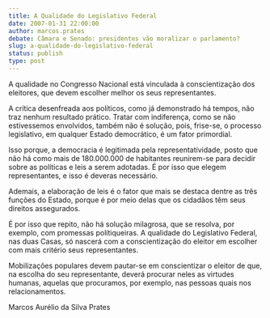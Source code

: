 ```yaml
---
title: A Qualidade do Legislativo Federal
date: 2007-01-31 22:00:00
author: marcos.prates
debate: Câmara e Senado: presidentes vão moralizar o parlamento?
slug: a-qualidade-do-legislativo-federal
status: publish 
type: post
---
```


A qualidade no Congresso Nacional está vinculada à conscientização dos eleitores, que devem escolher melhor os seus representantes.  

A crítica desenfreada aos políticos, como já demonstrado há tempos, não traz nenhum resultado prático. Tratar com indiferença, como se não estivessemos envolvidos, também não é solução, pois, frise-se, o processo legislativo, em qualquer Estado democrático, é um fator primordial.  

Isso porque, a democracia é legitimada pela representatividade, posto que não há como mais de 180.000.000 de habitantes reunirem-se para decidir sobre as políticas e leis a serem adotadas. É por isso que elegem representantes, e isso é deveras necessário.  

Ademais, a elaboração de leis é o fator que mais se destaca dentre as três funções do Estado, porque é por meio delas que os cidadãos têm seus direitos assegurados.  

É por isso que repito, não há solução milagrosa, que se resolva, por exemplo, com promessas polítiqueiras. A qualidade do Legislativo Federal, nas duas Casas, só nascerá com a conscientização do eleitor em escolher com mais critério seus representantes.  

Mobilizações populares devem pautar-se em conscientizar o eleitor de que, na escolha do seu representante, deverá procurar neles as virtudes humanas, aquelas que procuramos, por exemplo, nas pessoas quais nos relacionamentos.  

Marcos Aurélio da Silva Prates
